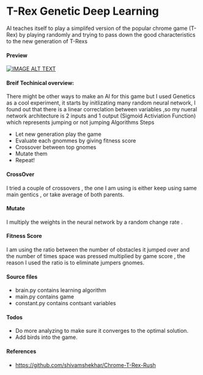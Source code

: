 # T-Rex Genetic Deep Learning
AI teaches  itself to play a simplifed version of the popular chrome game (T-Rex) by  playing randomly and trying to pass down the good characteristics to the new generation of T-Rexs
 
#### Preview
 [![IMAGE ALT TEXT](http://img.youtube.com/vi/rGyPA6ocQKY/0.jpg)](https://www.youtube.com/watch?v=rGyPA6ocQKY)
 
#### Breif Techinical overview:
There might be other ways to make an AI for this game but I used Genetics as a cool experiment, it starts by initlizating many random neural network, I found out that there is a linear correclation between variables ,so my nueral network architecture is 2 inputs and 1 output (Sigmoid Activiation Function) which represents jumping or not
jumping
Algorithms Steps
- Let new generation play the game
- Evaluate each gnommes by giving fitness score
- Crossover between top gnomes
- Mutate them
- Repeat!
 
#### CrossOver
I tried  a couple of crossovers , the one I am using is either keep using same main gentics , or take average of both parents.
#### Mutate
I multiply the weights in the neural network by a random change rate .
#### Fitness Score
I am using the ratio between the number of obstacles it jumped over and the number of times space was pressed multiplied by game score , the reason I used the ratio is to eliminate jumpers gnomes.
 
#### Source files
- brain.py contains learning algorithm
- main.py contains game
- constant.py contains contsant variables
 
#### Todos
 - Do more analyzing to make sure it converges to the optimal solution.
 - Add birds into the game.
 
#### References
- https://github.com/shivamshekhar/Chrome-T-Rex-Rush